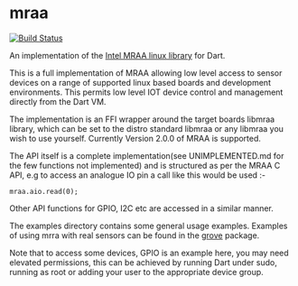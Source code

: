 # mraa
[![Build Status](https://travis-ci.org/shamblett/mraa.svg?branch=master)](https://travis-ci.org/shamblett/mraa)

An implementation of the [Intel MRAA linux library](https://iotdk.intel.com/docs/master/mraa/index.html) for Dart.

This is a full implementation of MRAA allowing low level access to sensor devices 
on a range of supported linux based boards and development environments. This
permits low level IOT device control and management directly from the Dart VM.

The implementation is an FFI wrapper around the target boards libmraa library, which can be set
to the distro standard libmraa or any libmraa you wish to use yourself.
Currently Version 2.0.0 of MRAA is supported.

The API itself is a complete implementation(see UNIMPLEMENTED.md for the few
functions not implemented) and is structured as per the MRAA C API, e.g 
to access an analogue IO pin a call like this would be used :-

```
mraa.aio.read(0);
```
Other API functions for GPIO, I2C etc are accessed in a similar manner.

The examples directory contains some general usage examples. Examples of using mrra with
real sensors can be found in the [grove](https://pub.dev/packages/grove) package. 

Note that to access some devices, GPIO is an example here, you may need
elevated permissions, this can be achieved by running Dart under sudo, running
as root or adding your user to the appropriate device group. 

